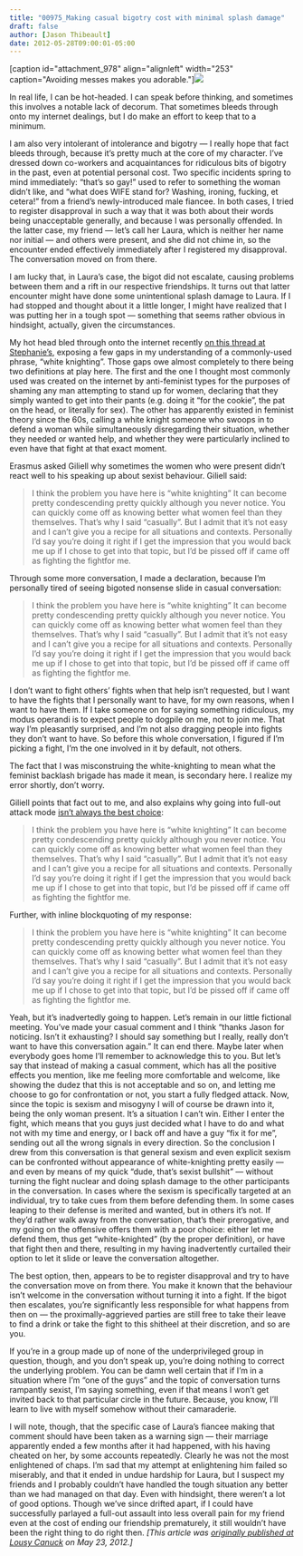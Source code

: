 ```yaml
---
title: "00975_Making casual bigotry cost with minimal splash damage"
draft: false
author: [Jason Thibeault]
date: 2012-05-28T09:00:01-05:00
---
```


[caption id="attachment_978" align="alignleft" width="253" caption="Avoiding messes makes you adorable."]![](http://www.morethanmen.org/wp-content/uploads/2012/05/mud-pig.jpg)

In real life, I can be hot-headed. I can speak before thinking, and sometimes this involves a notable lack of decorum. That sometimes bleeds through onto my internet dealings, but I do make an effort to keep that to a minimum.

I am also very intolerant of intolerance and bigotry — I really hope that fact bleeds through, because it’s pretty much at the core of my character. I’ve dressed down co-workers and acquaintances for ridiculous bits of bigotry in the past, even at potential personal cost. Two specific incidents spring to mind immediately: “that’s so gay!” used to refer to something the woman didn’t like, and “what does WIFE stand for? Washing, ironing, fucking, et cetera!” from a friend’s newly-introduced male fiancee. In both cases, I tried to register disapproval in such a way that it was both about their words being unacceptable generally, and because I was personally offended. In the latter case, my friend — let’s call her Laura, which is neither her name nor initial — and others were present, and she did not chime in, so the encounter ended effectively immediately after I registered my disapproval. The conversation moved on from there.

I am lucky that, in Laura’s case, the bigot did not escalate, causing problems between them and a rift in our respective friendships. It turns out that latter encounter might have done some unintentional splash damage to Laura. If I had stopped and thought about it a little longer, I might have realized that I was putting her in a tough spot — something that seems rather obvious in hindsight, actually, given the circumstances.

My hot head bled through onto the internet recently [on this thread at Stephanie’s](http://freethoughtblogs.com/almostdiamonds/2012/05/20/zero-intolerance/), exposing a few gaps in my understanding of a commonly-used phrase, “white knighting”. Those gaps owe almost completely to there being two definitions at play here. The first and the one I thought most commonly used was created on the internet by anti-feminist types for the purposes of shaming any man attempting to stand up for women, declaring that they simply wanted to get into their pants (e.g. doing it “for the cookie”, the pat on the head, or literally for sex). The other has apparently existed in feminist theory since the 60s, calling a white knight someone who swoops in to defend a woman while simultaneously disregarding their situation, whether they needed or wanted help, and whether they were particularly inclined to even have that fight at that exact moment.

Erasmus asked Giliell why sometimes the women who were present didn’t react well to his speaking up about sexist behaviour. Giliell said:

> I think the problem you have here is “white knighting”
> It can become pretty condescending pretty quickly although you never notice. You can quickly come off as knowing better what women feel than they themselves.
> That’s why I said “casually”.
> But I admit that it’s not easy and I can’t give you a recipe for all situations and contexts. Personally I’d say you’re doing it right if I get the impression that you would back me up if I chose to get into that topic, but I’d be pissed off if came off as fighting the fightfor me.

Through some more conversation, I made a declaration, because I’m personally tired of seeing bigoted nonsense slide in casual conversation:
> I think the problem you have here is “white knighting”
> It can become pretty condescending pretty quickly although you never notice. You can quickly come off as knowing better what women feel than they themselves.
> That’s why I said “casually”.
> But I admit that it’s not easy and I can’t give you a recipe for all situations and contexts. Personally I’d say you’re doing it right if I get the impression that you would back me up if I chose to get into that topic, but I’d be pissed off if came off as fighting the fightfor me.

I don’t want to fight others’ fights when that help isn’t requested, but I want to have the fights that I personally want to have, for my own reasons, when I want to have them. If I take someone on for saying something ridiculous, my modus operandi is to expect people to dogpile on me, not to join me. That way I’m pleasantly surprised, and I’m not also dragging people into fights they don’t want to have. So before this whole conversation, I figured if I’m picking a fight, I’m the one involved in it by default, not others.

The fact that I was misconstruing the white-knighting to mean what the feminist backlash brigade has made it mean, is secondary here. I realize my error shortly, don’t worry.

Giliell points that fact out to me, and also explains why going into full-out attack mode [isn’t always the best choice](http://freethoughtblogs.com/almostdiamonds/2012/05/20/zero-intolerance/#comment-81927):
> I think the problem you have here is “white knighting”
> It can become pretty condescending pretty quickly although you never notice. You can quickly come off as knowing better what women feel than they themselves.
> That’s why I said “casually”.
> But I admit that it’s not easy and I can’t give you a recipe for all situations and contexts. Personally I’d say you’re doing it right if I get the impression that you would back me up if I chose to get into that topic, but I’d be pissed off if came off as fighting the fightfor me.

Further, with inline blockquoting of my response:
> I think the problem you have here is “white knighting”
> It can become pretty condescending pretty quickly although you never notice. You can quickly come off as knowing better what women feel than they themselves.
> That’s why I said “casually”.
> But I admit that it’s not easy and I can’t give you a recipe for all situations and contexts. Personally I’d say you’re doing it right if I get the impression that you would back me up if I chose to get into that topic, but I’d be pissed off if came off as fighting the fightfor me.

Yeah, but it’s inadvertedly going to happen.
Let’s remain in our little fictional meeting. You’ve made your casual comment and I think “thanks Jason for noticing. Isn’t it exhausting? I should say something but I really, really don’t want to have this conversation again.”
It can end there. Maybe later when everybody goes home I’ll remember to acknowledge this to you.
But let’s say that instead of making a casual comment, which has all the positive effects you mention, like me feeling more comfortable and welcome, like showing the dudez that this is not acceptable and so on, and letting me choose to go for confrontation or not, you start a fully fledged attack. Now, since the topic is sexism and misogyny I will of course be drawn into it, being the only woman present. It’s a situation I can’t win. Either I enter the fight, which means that you guys just decided what I have to do and what not with my time and energy, or I back off and have a guy “fix it for me”, sending out all the wrong signals in every direction.</blockquote>
So the conclusion I drew from this conversation is that general sexism and even explicit sexism can be confronted without appearance of white-knighting pretty easily — and even by means of my quick “dude, that’s sexist bullshit” — without turning the fight nuclear and doing splash damage to the other participants in the conversation. In cases where the sexism is specifically targeted at an individual, try to take cues from them before defending them. In some cases leaping to their defense is merited and wanted, but in others it’s not. If they’d rather walk away from the conversation, that’s their prerogative, and my going on the offensive offers them with a poor choice: either let me defend them, thus get “white-knighted” (by the proper definition), or have that fight then and there, resulting in my having inadvertently curtailed their option to let it slide or leave the conversation altogether.

The best option, then, appears to be to register disapproval and try to have the conversation move on from there. You make it known that the behaviour isn’t welcome in the conversation without turning it into a fight. If the bigot then escalates, you’re significantly less responsible for what happens from then on — the proximally-aggrieved parties are still free to take their leave to find a drink or take the fight to this shitheel at their discretion, and so are you.

If you’re in a group made up of none of the underprivileged group in question, though, and you don’t speak up, you’re doing nothing to correct the underlying problem. You can be damn well certain that if I’m in a situation where I’m “one of the guys” and the topic of conversation turns rampantly sexist, I’m saying something, even if that means I won’t get invited back to that particular circle in the future. Because, you know, I’ll learn to live with myself somehow without their camaraderie.

I will note, though, that the specific case of Laura’s fiancee making that comment should have been taken as a warning sign — their marriage apparently ended a few months after it had happened, with his having cheated on her, by some accounts repeatedly. Clearly he was not the most enlightened of chaps. I’m sad that my attempt at enlightening him failed so miserably, and that it ended in undue hardship for Laura, but I suspect my friends and I probably couldn’t have handled the tough situation any better than we had managed on that day. Even with hindsight, there weren’t a lot of good options. Though we’ve since drifted apart, if I could have successfully parlayed a full-out assault into less overall pain for my friend even at the cost of ending our friendship prematurely, it still wouldn’t have been the right thing to do right then.
_[This article was [originally published at Lousy Canuck](http://freethoughtblogs.com/lousycanuck/2012/05/23/making-casual-bigotry-cost-with-minimal-splash-damage/) on May 23, 2012.]_
